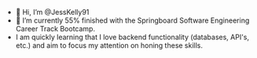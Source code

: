 - 👋 Hi, I’m @JessKelly91
- 🌱 I’m currently 55% finished with the Springboard Software Engineering Career Track Bootcamp.
- I am quickly learning that I love backend functionality (databases, API's, etc.) and aim to focus my attention on honing these skills.



<!---
JessKelly91/JessKelly91 is a ✨ special ✨ repository because its `README.md` (this file) appears on your GitHub profile.
You can click the Preview link to take a look at your changes.
--->
